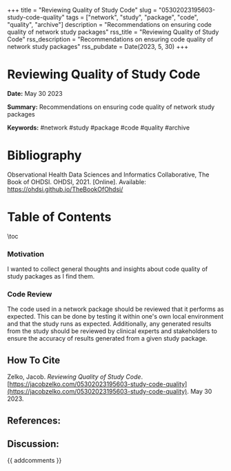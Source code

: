 +++
title = "Reviewing Quality of Study Code"
slug = "05302023195603-study-code-quality"
tags = ["network", "study", "package", "code", "quality", "archive"]
description = "Recommendations on ensuring code quality of network study packages"
rss_title = "Reviewing Quality of Study Code"
rss_description = "Recommendations on ensuring code quality of network study packages"
rss_pubdate = Date(2023, 5, 30)
+++



Reviewing Quality of Study Code
=========

**Date:** May 30 2023

**Summary:** Recommendations on ensuring code quality of network study packages

**Keywords:** #network #study #package #code #quality #archive

Bibliography
==========

Observational Health Data Sciences and Informatics Collaborative, The Book of OHDSI. OHDSI, 2021. [Online]. Available: https://ohdsi.github.io/TheBookOfOhdsi/

Table of Contents
=========

\toc

### Motivation

I wanted to collect general thoughts and insights about code quality of study packages as I find them. 

### Code Review

The code used in a network package should be reviewed that it performs as expected. This can be done by testing it within one's own local environment and that the study runs as expected. Additionally, any generated results from the study should be reviewed by clinical experts and stakeholders to ensure the accuracy of results generated from a given study package.
## How To Cite

 Zelko, Jacob. _Reviewing Quality of Study Code_. [https://jacobzelko.com/05302023195603-study-code-quality](https://jacobzelko.com/05302023195603-study-code-quality). May 30 2023.
## References:
## Discussion: 

{{ addcomments }}
